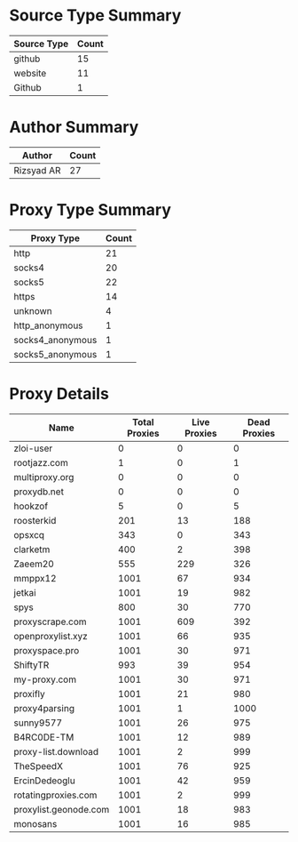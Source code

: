 # Source Type Summary

| Source Type | Count |
|-------------|-------|
| github | 15 |
| website | 11 |
| Github | 1 |


# Author Summary

| Author | Count |
|--------|-------|
| Rizsyad AR | 27 |


# Proxy Type Summary

| Proxy Type | Count |
|------------|-------|
| http | 21 |
| socks4 | 20 |
| socks5 | 22 |
| https | 14 |
| unknown | 4 |
| http_anonymous | 1 |
| socks4_anonymous | 1 |
| socks5_anonymous | 1 |


# Proxy Details

| Name | Total Proxies | Live Proxies | Dead Proxies |
|------|---------------|--------------|---------------|
| zloi-user | 0 | 0 | 0 |
| rootjazz.com | 1 | 0 | 1 |
| multiproxy.org | 0 | 0 | 0 |
| proxydb.net | 0 | 0 | 0 |
| hookzof | 5 | 0 | 5 |
| roosterkid | 201 | 13 | 188 |
| opsxcq | 343 | 0 | 343 |
| clarketm | 400 | 2 | 398 |
| Zaeem20 | 555 | 229 | 326 |
| mmppx12 | 1001 | 67 | 934 |
| jetkai | 1001 | 19 | 982 |
| spys | 800 | 30 | 770 |
| proxyscrape.com | 1001 | 609 | 392 |
| openproxylist.xyz | 1001 | 66 | 935 |
| proxyspace.pro | 1001 | 30 | 971 |
| ShiftyTR | 993 | 39 | 954 |
| my-proxy.com | 1001 | 30 | 971 |
| proxifly | 1001 | 21 | 980 |
| proxy4parsing | 1001 | 1 | 1000 |
| sunny9577 | 1001 | 26 | 975 |
| B4RC0DE-TM | 1001 | 12 | 989 |
| proxy-list.download | 1001 | 2 | 999 |
| TheSpeedX | 1001 | 76 | 925 |
| ErcinDedeoglu | 1001 | 42 | 959 |
| rotatingproxies.com | 1001 | 2 | 999 |
| proxylist.geonode.com | 1001 | 18 | 983 |
| monosans | 1001 | 16 | 985 |
